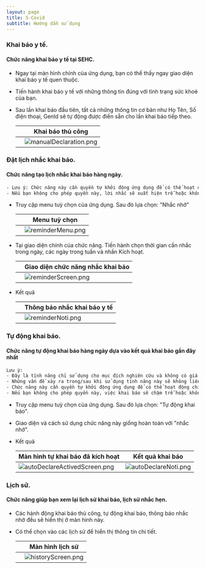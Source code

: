 ```yaml
---
layout: page
title: S-Covid
subtitle: Hướng dẫn sử dụng
---
```


### Khai báo y tế.
#### Chức năng khai báo y tế tại SEHC.

- Ngay tại màn hình chính của ứng dụng, bạn có thể thấy ngay giao diện khai báo y tế quen thuộc.
- Tiến hành khai báo y tế với những thông tin đúng với tình trạng sức khoẻ của bạn.
- Sau lần khai báo đầu tiên, tất cả những thông tin cơ bản như Họ Tên, Số điện thoại, GenId sẽ tự động được điền sẵn cho lần khai báo tiếp theo.

  ||Khai báo thủ công|
  |----------------|----------------|
  ||![manualDeclaration.png](assets/img/manualDeclaration.png)|

  

### Đặt lịch nhắc khai báo.
#### Chức năng tạo lịch nhắc khai báo hàng ngày.

```sh
- Lưu ý: Chức năng này cần quyền tự khởi động ứng dụng để có thể hoạt động chính xác.
- Nếu bạn không cho phép quyền này, lời nhắc sẽ xuất hiện trễ hoặc không xuất hiện. 
```

- Truy cập menu tuỳ chọn của ứng dụng. Sau đó lựa chọn: "Nhắc nhở"

  ||Menu tuỳ chọn|
  |----------------|----------------|
  ||![reminderMenu.png](assets/img/reminderMenu.png)|

  
- Tại giao diện chính của chức năng. Tiến hành chọn thời gian cần nhắc trong ngày, các ngày trong tuần và nhấn Kích hoạt.

  ||Giao diện chức năng nhắc khai báo|
  |----------------|----------------|
  ||![reminderScreen.png](assets/img/reminderScreen.png)|

  
- Kết quả

  ||Thông báo nhắc khai báo y tế|
  |----------------|----------------|
  ||![reminderNoti.png](assets/img/reminderNoti.png)|

### Tự động khai báo.
#### Chức năng tự động khai báo hàng ngày dựa vào kết quả khai báo gần đây nhất

```sh
Lưu ý: 
- Đây là tính năng chỉ sử dụng cho mục đích nghiên cứu và không có giá trị thay thế cho việc khai báo truyền thống.
- Những vấn đề xảy ra trong/sau khi sử dụng tính năng này sẽ không liên quan tới bất kỳ cá nhân nào khác.
- Chức năng này cần quyền tự khởi động ứng dụng để có thể hoạt động chính xác
- Nếu bạn không cho phép quyền này, việc khai báo sẽ chậm trễ hoặc không thực hiện.
```

- Truy cập menu tuỳ chọn của ứng dụng. Sau đó lựa chọn: "Tự động khai báo".
- Giao diện và cách sử dụng chức năng này giống hoàn toàn với "nhắc nhở".
- Kết quả 

  |Màn hình tự khai báo đã kích hoạt|Kết quả khai báo|
  |----------------|-------------------------------|
  |![autoDeclareActivedScreen.png](assets/img/autoDeclareActivedScreen.png)|![autoDeclareNoti.png](assets/img/autoDeclareNoti.png)|
 

  
### Lịch sử.
#### Chức năng giúp bạn xem lại lịch sử khai báo, lịch sử nhắc hẹn.

- Các hành động khai báo thủ công, tự động khai báo, thông báo nhắc nhở đều sẽ hiển thị ở màn hình này.
- Có thể chọn vào các lịch sử để hiển thị thông tin chi tiết.

  ||Màn hình lịch sử|
  |----------------|----------------|
  ||![historyScreen.png](assets/img/historyScreen.png)|

